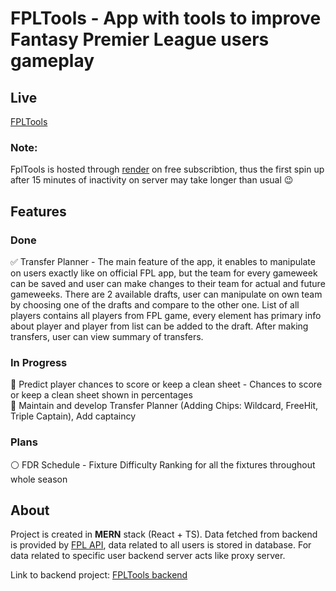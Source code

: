 # **FPLTools** - App with tools to improve Fantasy Premier League users gameplay

## Live

[FPLTools](https://fpltools.onrender.com)

### Note:

FplTools is hosted through [render](https://render.com) on free subscribtion, thus the first spin up after 15 minutes of inactivity on server may take longer than usual :wink:

## Features

### Done

:white_check_mark: Transfer Planner - The main feature of the app, it enables to manipulate on users exactly like on official FPL app, but the team for every gameweek can be saved and user can make changes to their team for actual and future gameweeks. There are 2 available drafts, user can manipulate on own team by choosing one of the drafts and compare to the other one. List of all players contains all players from FPL game, every element has primary info about player and player from list can be added to the draft. After making transfers, user can view summary of transfers.

### In Progress

:large_orange_diamond: Predict player chances to score or keep a clean sheet - Chances to score or keep a clean sheet shown in percentages<br>
:large_orange_diamond: Maintain and develop Transfer Planner (Adding Chips: Wildcard, FreeHit, Triple Captain), Add captaincy

### Plans

:white_circle: FDR Schedule - Fixture Difficulty Ranking for all the fixtures throughout whole season

## About

Project is created in **MERN** stack (React + TS). Data fetched from backend is provided by [FPL API](https://fantasy.premierleague.com/api/bootstrap-static/), data related to all users is stored in database. For data related to specific user backend server acts like proxy server.

Link to backend project: [FPLTools backend](https://github.com/FPLTomeczek/BackendFPLToolsV2)
